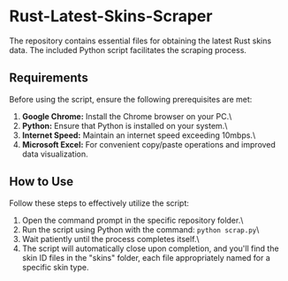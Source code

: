 # Rust-Latest-Skins-Scraper

The repository contains essential files for obtaining the latest Rust skins data. The included Python script facilitates the scraping process.

## Requirements
Before using the script, ensure the following prerequisites are met:

1. **Google Chrome:** Install the Chrome browser on your PC.\
2. **Python:** Ensure that Python is installed on your system.\
3. **Internet Speed:** Maintain an internet speed exceeding 10mbps.\
4. **Microsoft Excel:** For convenient copy/paste operations and improved data visualization.

## How to Use
Follow these steps to effectively utilize the script:

1. Open the command prompt in the specific repository folder.\
2. Run the script using Python with the command: `python scrap.py`\
3. Wait patiently until the process completes itself.\
4. The script will automatically close upon completion, and you'll find the skin ID files in the "skins" folder, each file appropriately named for a specific skin type.
